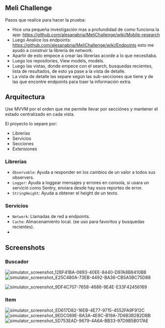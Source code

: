 ## Meli Challenge

Pasos que realice para hacer la prueba:

- Hice una pequeña investigación mas a profundidad de como funciona la app: https://github.com/alesanabria/MeliChallenge/wiki/Mobile-research
- Luego Analice los endpoints: https://github.com/alesanabria/MeliChallenge/wiki/Endpoints esto me ayudo a construir la librería de network.
- Apartir de esto empece a crear las librerías acorde a lo que necesitaba.
- Luego los repositories, View models, models.
- Luego las vistas, donde empece con el search, busquedas recientes, lista de resultados, de esto ya pase a la vista de detalle.
- La vista de detalle las separe según las sub-secciones que tiene y de las que encontre endpoints para traer la información extra.

## Arquitectura


Use MVVM por el orden que me permite llevar por secciónes y mantener el estado centralizado en cada vista.

El proyecto lo separe por:
- Librerías
- Servicios
- Secciones
- Extensiones

### Librerías

- `Observable`: Ayuda a responder en los cambios de un valor a todos sus observers.
- `Logger`: Ayuda a loggear mensajes y errores en consola, si usara un servició como Sentry, enviara desde hay esos reportes de error.
- `StringHeight`: Ayuda a obtener el height de un texto.

### Servicios

- `Network`: Llamadas de red a endpoints.
- `Cache`: Almacenamiento local. (se uso para favoritos y busquedas recientes).
- 

## Screenshots

### Buscador

![simulator_screenshot_12BF41BA-0893-40EE-8440-D97A8B8410BB](https://user-images.githubusercontent.com/1097809/137012089-71921e6f-dbb8-497e-85ea-0feef8429c34.png)
![simulator_screenshot_E25C480A-73EB-4492-BA36-CB5A5BC75D88](https://user-images.githubusercontent.com/1097809/137012114-8a3d5129-993d-499d-a40c-33cc897a4de7.png)

![simulator_screenshot_9DF4C707-7658-4686-9E4E-E33F42456169](https://user-images.githubusercontent.com/1097809/137011569-d82a13e6-6daf-4fbd-ad94-b4dd10608011.png)

### Item

![simulator_screenshot_ED617D82-16EB-4E77-9715-4552FA9F912C](https://user-images.githubusercontent.com/1097809/137012147-28834f36-cb6f-4ec8-ab15-b1ac0f787a58.png)
![simulator_screenshot_9EDC089E-BA3A-4E9C-B19A-7D6B3B2B2DBB](https://user-images.githubusercontent.com/1097809/137012184-79d43f58-4fd7-40de-b32a-f53b5927212f.png)
![simulator_screenshot_5D753EAD-9679-4A6A-BB33-97D9B5B017AE](https://user-images.githubusercontent.com/1097809/137012199-428b313d-30d0-45b3-9253-21ee44e47cb7.png)
